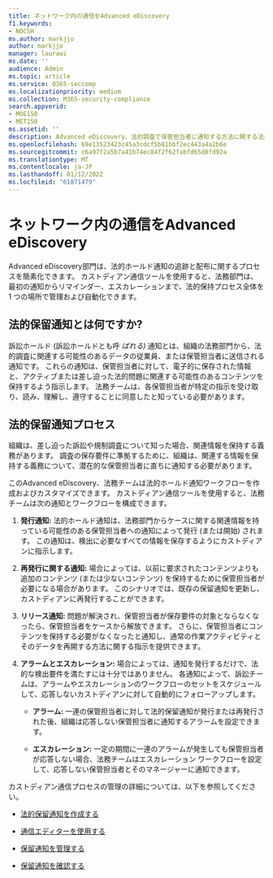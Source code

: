 ```yaml
---
title: ネットワーク内の通信をAdvanced eDiscovery
f1.keywords:
- NOCSH
ms.author: markjjo
author: markjjo
manager: laurawi
ms.date: ''
audience: Admin
ms.topic: article
ms.service: O365-seccomp
ms.localizationpriority: medium
ms.collection: M365-security-compliance
search.appverid:
- MOE150
- MET150
ms.assetid: ''
description: Advanced eDiscovery、法的調査で保管担当者に通知する方法に関する法的ホールド通知ワークフローを簡単に管理できます。
ms.openlocfilehash: 69e13523423c45a3cdcf5b81bbf2ec443a4a2b6e
ms.sourcegitcommit: c6a97f2a5b7a41b74ec84f2f62fabfd65d8fd92a
ms.translationtype: MT
ms.contentlocale: ja-JP
ms.lasthandoff: 01/12/2022
ms.locfileid: "61871479"
---
```

# <a name="work-with-communications-in-advanced-ediscovery"></a>ネットワーク内の通信をAdvanced eDiscovery

Advanced eDiscovery部門は、法的ホールド通知の追跡と配布に関するプロセスを簡素化できます。 カストディアン通信ツールを使用すると、法務部門は、最初の通知からリマインダー、エスカレーションまで、法的保持プロセス全体を 1 つの場所で管理および自動化できます。

## <a name="what-is-a-legal-hold-notification"></a>法的保留通知とは何ですか?

訴訟ホールド (訴訟ホールドとも呼 *ばれる)* 通知とは、組織の法務部門から、法的調査に関連する可能性のあるデータの従業員、または保管担当者に送信される通知です。 これらの通知は、保管担当者に対して、電子的に保存された情報と、アクティブまたは差し迫った法的問題に関連する可能性のあるコンテンツを保持するよう指示します。 法務チームは、各保管担当者が特定の指示を受け取り、読み、理解し、遵守することに同意したと知っている必要があります。

## <a name="the-legal-hold-notification-process"></a>法的保留通知プロセス

組織は、差し迫った訴訟や規制調査について知った場合、関連情報を保持する義務があります。 調査の保存要件に準拠するために、組織は、関連する情報を保持する義務について、潜在的な保管担当者に直ちに通知する必要があります。

このAdvanced eDiscovery、法務チームは法的ホールド通知ワークフローを作成およびカスタマイズできます。 カストディアン通信ツールを使用すると、法務チームは次の通知とワークフローを構成できます。

1. **発行通知:** 法的ホールド通知は、法務部門からケースに関する関連情報を持っている可能性のある保管担当者への通知によって発行 (または開始) されます。 この通知は、検出に必要なすべての情報を保存するようにカストディアンに指示します。

2. **再発行に関する通知:** 場合によっては、以前に要求されたコンテンツよりも追加のコンテンツ (または少ないコンテンツ) を保持するために保管担当者が必要になる場合があります。 このシナリオでは、既存の保留通知を更新し、カストディアンに再発行することができます。

3. **リリース通知:** 問題が解決され、保管担当者が保存要件の対象とならなくなったら、保管担当者をケースから解放できます。 さらに、保管担当者にコンテンツを保持する必要がなくなったと通知し、通常の作業アクティビティとそのデータを再開する方法に関する指示を提供できます。

4. **アラームとエスカレーション:** 場合によっては、通知を発行するだけで、法的な検出要件を満たすには十分ではありません。 各通知によって、訴訟チームは、アラームやエスカレーションのワークフローのセットをスケジュールして、応答しないカストディアンに対して自動的にフォローアップします。

   - **アラーム:** 一連の保管担当者に対して法的保留通知が発行または再発行された後、組織は応答しない保管担当者に通知するアラームを設定できます。

   - **エスカレーション:** 一定の期間に一連のアラームが発生しても保管担当者が応答しない場合、法務チームはエスカレーション ワークフローを設定して、応答しない保管担当者とそのマネージャーに通知できます。

カストディアン通信プロセスの管理の詳細については、以下を参照してください。 

- [法的保留通知を作成する](create-hold-notification.md)

- [通信エディターを使用する](using-communications-editor.md)

- [保留通知を管理する](manage-hold-notification.md)

- [保留通知を確認する](acknowledge-hold-notification.md)